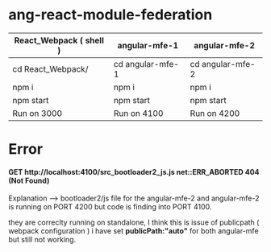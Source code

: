 # ang-react-module-federation

| React_Webpack ( shell )  | angular-mfe-1    | angular-mfe-2 |
| ------------------------ | -------------    | ------------- |
|    cd React_Webpack/     | cd angular-mfe-1 |   cd angular-mfe-2            |
| npm i            | npm i    |       npm i        |
|npm start| npm start|npm start|
|Run on 3000|Run on 4100| Run on 4200|


# Error
#### GET http://localhost:4100/src_bootloader2_js.js net::ERR_ABORTED 404 (Not Found)
Explanation --> bootloader2/js file for the angular-mfe-2 and angular-mfe-2 is running on PORT 4200 but code is finding into PORT 4100.

they are correclty running on standalone, I think this is issue of publicpath ( webpack configuration ) i have set **publicPath:"auto"** for both angular-mfe but still not working. 

